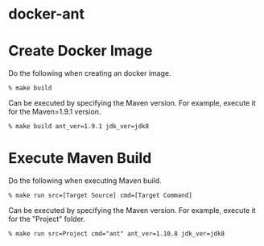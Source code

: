 # docker-ant

# Create Docker Image
Do the following when creating an docker image.
```
% make build
```
Can be executed by specifying the Maven version.
For example, execute it for the Maven=1.9.1 version. 
```
% make build ant_ver=1.9.1 jdk_ver=jdk8
```

# Execute Maven Build
Do the following when executing Maven build.
```
% make run src=[Target Source] cmd=[Target Command]
```

Can be executed by specifying the Maven version.
For example, execute it for the "Project" folder. 
```
% make run src=Project cmd="ant" ant_ver=1.10.8 jdk_ver=jdk8
```
